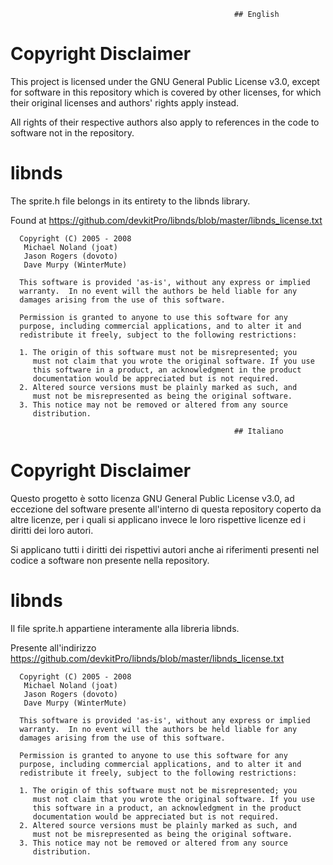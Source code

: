                                                       ## English

# Copyright Disclaimer

This project is licensed under the GNU General Public License v3.0, except for software in this repository which is covered by other licenses, for which their original licenses and authors' rights apply instead.

All rights of their respective authors also apply to references in the code to software not in the repository.

# libnds

The sprite.h file belongs in its entirety to the libnds library.

Found at https://github.com/devkitPro/libnds/blob/master/libnds_license.txt

```
  Copyright (C) 2005 - 2008
   Michael Noland (joat)
   Jason Rogers (dovoto)
   Dave Murpy (WinterMute)

  This software is provided 'as-is', without any express or implied
  warranty.  In no event will the authors be held liable for any
  damages arising from the use of this software.

  Permission is granted to anyone to use this software for any
  purpose, including commercial applications, and to alter it and
  redistribute it freely, subject to the following restrictions:

  1. The origin of this software must not be misrepresented; you
     must not claim that you wrote the original software. If you use
     this software in a product, an acknowledgment in the product
     documentation would be appreciated but is not required.
  2. Altered source versions must be plainly marked as such, and
     must not be misrepresented as being the original software.
  3. This notice may not be removed or altered from any source
     distribution.
```

                                                      ## Italiano

# Copyright Disclaimer

Questo progetto è sotto licenza GNU General Public License v3.0, ad eccezione del software presente all'interno di questa repository coperto da altre licenze, per i quali si applicano invece le loro rispettive licenze ed i diritti dei loro autori.

Si applicano tutti i diritti dei rispettivi autori anche ai riferimenti presenti nel codice a software non presente nella repository.

# libnds

Il file sprite.h appartiene interamente alla libreria libnds.

Presente all'indirizzo https://github.com/devkitPro/libnds/blob/master/libnds_license.txt

```
  Copyright (C) 2005 - 2008
   Michael Noland (joat)
   Jason Rogers (dovoto)
   Dave Murpy (WinterMute)

  This software is provided 'as-is', without any express or implied
  warranty.  In no event will the authors be held liable for any
  damages arising from the use of this software.

  Permission is granted to anyone to use this software for any
  purpose, including commercial applications, and to alter it and
  redistribute it freely, subject to the following restrictions:

  1. The origin of this software must not be misrepresented; you
     must not claim that you wrote the original software. If you use
     this software in a product, an acknowledgment in the product
     documentation would be appreciated but is not required.
  2. Altered source versions must be plainly marked as such, and
     must not be misrepresented as being the original software.
  3. This notice may not be removed or altered from any source
     distribution.
```

